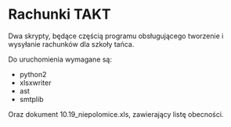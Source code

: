 # Rachunki TAKT

Dwa skrypty, będące częścią programu obsługującego tworzenie i wysyłanie rachunków dla szkoły tańca.

Do uruchomienia wymagane są:
- python2
- xlsxwriter
- ast
- smtplib

Oraz dokument 10.19_niepolomice.xls, zawierający listę obecności.
